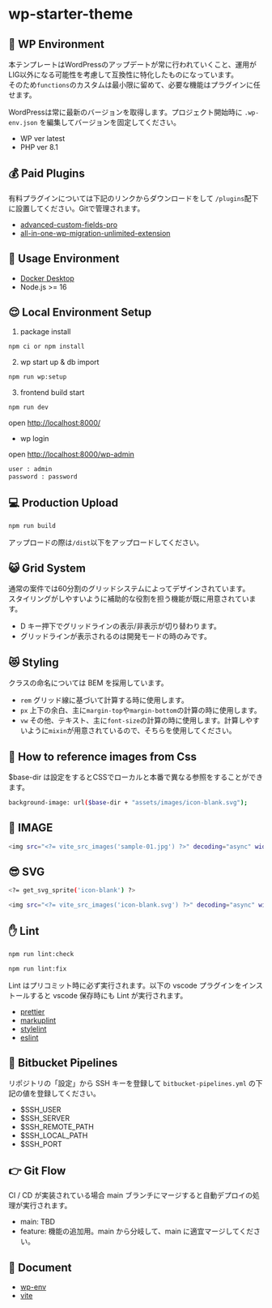 # wp-starter-theme

## 🛜 WP Environment

本テンプレートはWordPressのアップデートが常に行われていくこと、運用がLIG以外になる可能性を考慮して互換性に特化したものになっています。<br>
そのため`functions`のカスタムは最小限に留めて、必要な機能はプラグインに任せます。

WordPressは常に最新のバージョンを取得します。プロジェクト開始時に `.wp-env.json` を編集してバージョンを固定してください。

- WP ver latest
- PHP ver 8.1

## 💰 Paid Plugins

有料プラグインについては下記のリンクからダウンロードをして `/plugins`配下に設置してください。Gitで管理されます。

- [advanced-custom-fields-pro](https://bitbucket.org/lig-admin/lig-wordpress-plugins/src/master/admin-columns-pro/)
- [all-in-one-wp-migration-unlimited-extension](https://bitbucket.org/lig-admin/lig-wordpress-plugins/src/master/all-in-one-wp-migration-unlimited-extension/)

## 🐶 Usage Environment

- [Docker Desktop](https://hub.docker.com/editions/community/docker-ce-desktop-mac/)
- Node.js >= 16

## 😌 Local Environment Setup

1. package install

```bash
npm ci or npm install
```

2. wp start up & db import

```bash
npm run wp:setup
```

3. frontend build start

```bash
npm run dev
```

open <http://localhost:8000/>

- wp login

open <http://localhost:8000/wp-admin>

```bash
user : admin
password : password
```

## 💻 Production Upload

```bash
npm run build
```

アップロードの際は`/dist`以下をアップロードしてください。

## 😺 Grid System

通常の案件では60分割のグリッドシステムによってデザインされています。<br>
スタイリングがしやすいように補助的な役割を担う機能が既に用意されています。

- D キー押下でグリッドラインの表示/非表示が切り替わります。
- グリッドラインが表示されるのは開発モードの時のみです。

## 😻 Styling

クラスの命名については BEM を採用しています。

- `rem` グリッド線に基づいて計算する時に使用します。
- `px` 上下の余白、主に`margin-top`や`margin-bottom`の計算の時に使用します。
- `vw` その他、テキスト、主に`font-size`の計算の時に使用します。計算しやすいように`mixin`が用意されているので、そちらを使用してください。

## 🌙 How to reference images from Css

$base-dir は設定をするとCSSでローカルと本番で異なる参照をすることができます。

```bash
background-image: url($base-dir + "assets/images/icon-blank.svg");
```

## 🍰 IMAGE

```bash
<img src="<?= vite_src_images('sample-01.jpg') ?>" decoding="async" width="1280" height="800" alt="">
```

## 😎 SVG

```bash
<?= get_svg_sprite('icon-blank') ?>
```

```bash
<img src="<?= vite_src_images('icon-blank.svg') ?>" decoding="async" width="30" height="30" alt="">
```

## ✋ Lint

```bash
npm run lint:check
```

```bash
npm run lint:fix
```

Lint はプリコミット時に必ず実行されます。以下の vscode プラグインをインストールすると vscode 保存時にも Lint が実行されます。

- [prettier](https://marketplace.visualstudio.com/items?itemName=esbenp.prettier-vscode)
- [markuplint](https://marketplace.visualstudio.com/items?itemName=yusukehirao.vscode-markuplint)
- [stylelint](https://marketplace.visualstudio.com/items?itemName=stylelint.vscode-stylelint)
- [eslint](https://marketplace.visualstudio.com/items?itemName=dbaeumer.vscode-eslint)

## 🚗 Bitbucket Pipelines

リポジトリの「設定」から SSH キーを登録して `bitbucket-pipelines.yml` の下記の値を登録してください。

- $SSH_USER
- $SSH_SERVER
- $SSH_REMOTE_PATH
- $SSH_LOCAL_PATH
- $SSH_PORT

## 👉 Git Flow

CI / CD が実装されている場合 main ブランチにマージすると自動デプロイの処理が実行されます。

- main: TBD
- feature: 機能の追加用。main から分岐して、main に適宜マージしてください。

## 👀 Document

- [wp-env](https://ja.wordpress.org/team/handbook/block-editor/reference-guides/packages/packages-env/)
- [vite](https://ja.vitejs.dev/)

